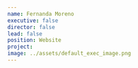 ```yaml
---
name: Fernanda Moreno
executive: false
director: false
lead: false
position: Website
project:  
image: ../assets/default_exec_image.png
---
```

